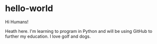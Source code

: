 # hello-world

Hi Humans!

Heath here. I'm learning to program in Python and will be using GitHub to further my education.
I love golf and dogs. 
